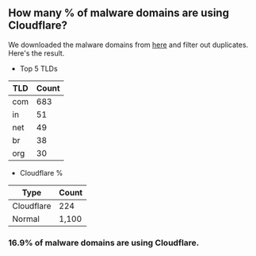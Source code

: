 ## How many % of malware domains are using Cloudflare?


We downloaded the malware domains from [here](https://urlhaus.abuse.ch) and filter out duplicates.
Here's the result.


[//]: # (start replacement)


- Top 5 TLDs

| TLD | Count |
| --- | --- |
| com | 683 |
| in | 51 |
| net | 49 |
| br | 38 |
| org | 30 |


- Cloudflare %

| Type | Count |
| --- | --- |
| Cloudflare | 224 |
| Normal | 1,100 |


### 16.9% of malware domains are using Cloudflare.